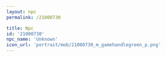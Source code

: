 ```yaml
---
layout: npc
permalink: /21000730

title: Npc
id: '21000730'
npc_name: 'Unknown'
icon_url: 'portrait/mob/21000730_m_gamehandlegreen_p.png'
---
```

